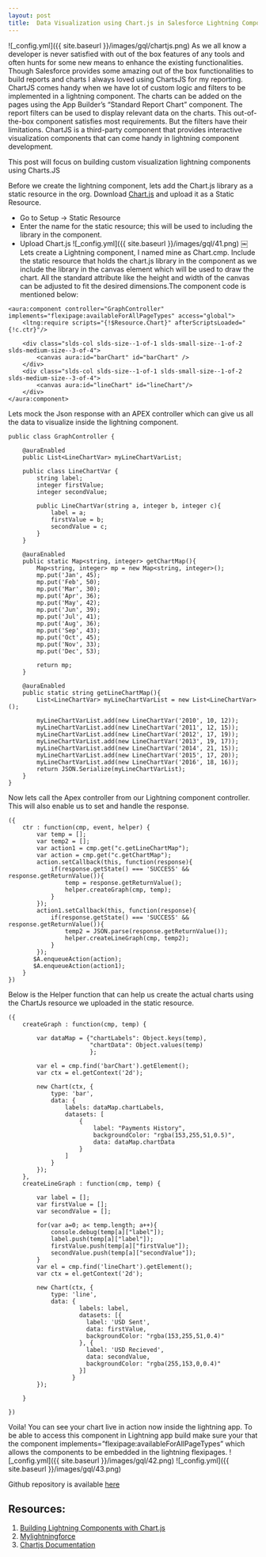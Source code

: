 ```yaml
---
layout: post
title:  Data Visualization using Chart.js in Salesforce Lightning Components    
---
```

![_config.yml]({{ site.baseurl }}/images/gql/chartjs.png)
As we all know a developer is never satisfied with out of the box features of any tools and often hunts for some new means to enhance the existing functionalities.  Though Salesforce provides some amazing out of the box functionalities to build reports and charts I always loved using ChartsJS for my reporting. ChartJS comes handy when we have lot of custom logic and filters to be implemented in a lightning component. The charts can be added on the pages using the App Builder’s “Standard Report Chart” component. The report filters can be used to display relevant data on the charts. This out-of-the-box component satisfies most requirements. But the filters have their limitations. ChartJS is a third-party component that provides interactive visualization components that can come handy in lightning component development. 

This post will focus on building custom visualization lightning components using Charts.JS

Before we create the lightning component, lets add the Chart.js library as a static resource in the org. Download [Chart.js](https://cdnjs.cloudflare.com/ajax/libs/Chart.js/2.1.4/Chart.bundle.min.js) and upload it as a Static Resource.
* Go to Setup -> Static Resource
* Enter the name for the static resource; this will be used to including the library in the component.
* Upload Chart.js
![_config.yml]({{ site.baseurl }}/images/gql/41.png)
￼
Lets create a Lightning component, I named mine as Chart.cmp. Include the static resource that holds the chart.js library in the component as we include the library in the canvas element which will be used to draw the chart. All the standard attribute like the height and width of the canvas can be adjusted to fit the desired dimensions.The component code is mentioned below:

```
<aura:component controller="GraphController" implements="flexipage:availableForAllPageTypes" access="global">
	<ltng:require scripts="{!$Resource.Chart}" afterScriptsLoaded="{!c.ctr}"/>
    
    <div class="slds-col slds-size--1-of-1 slds-small-size--1-of-2 slds-medium-size--3-of-4">
        <canvas aura:id="barChart" id="barChart" />
    </div>
    <div class="slds-col slds-size--1-of-1 slds-small-size--1-of-2 slds-medium-size--3-of-4">
        <canvas aura:id="lineChart" id="lineChart"/>
    </div>
</aura:component>

```

Lets mock the Json response with an APEX controller which can give us all the data to visualize inside the lightning component.

```
public class GraphController {
    
    @auraEnabled
    public List<LineChartVar> myLineChartVarList;
    
    public class LineChartVar {
        string label;
        integer firstValue;
        integer secondValue;       
        
        public LineChartVar(string a, integer b, integer c){
            label = a;
            firstValue = b;
            secondValue = c;
        } 
    }
    
    @auraEnabled
    public static Map<string, integer> getChartMap(){
        Map<string, integer> mp = new Map<string, integer>();        
        mp.put('Jan', 45);
        mp.put('Feb', 50);
        mp.put('Mar', 30);
        mp.put('Apr', 36);
        mp.put('May', 42);
        mp.put('Jun', 39);
        mp.put('Jul', 41);
        mp.put('Aug', 36);
        mp.put('Sep', 43);
        mp.put('Oct', 45);
        mp.put('Nov', 33);
        mp.put('Dec', 53);
        
        return mp;
    }
    
    @auraEnabled
    public static string getLineChartMap(){
        List<LineChartVar> myLineChartVarList = new List<LineChartVar>();
        
        myLineChartVarList.add(new LineChartVar('2010', 10, 12));
        myLineChartVarList.add(new LineChartVar('2011', 12, 15));
        myLineChartVarList.add(new LineChartVar('2012', 17, 19));
        myLineChartVarList.add(new LineChartVar('2013', 19, 17));
        myLineChartVarList.add(new LineChartVar('2014', 21, 15));
        myLineChartVarList.add(new LineChartVar('2015', 17, 20));
        myLineChartVarList.add(new LineChartVar('2016', 18, 16));        
        return JSON.Serialize(myLineChartVarList);
    }
}

```


Now lets call the Apex controller from our Lightning component controller. This will also enable us to set and handle the response.

```
({	
	ctr : function(cmp, event, helper) {
        var temp = [];
        var temp2 = [];
        var action1 = cmp.get("c.getLineChartMap");
        var action = cmp.get("c.getChartMap");
        action.setCallback(this, function(response){
            if(response.getState() === 'SUCCESS' && response.getReturnValue()){
                temp = response.getReturnValue();
                helper.createGraph(cmp, temp);
            }
        });      
        action1.setCallback(this, function(response){        	    	    
            if(response.getState() === 'SUCCESS' && response.getReturnValue()){
                temp2 = JSON.parse(response.getReturnValue());
                helper.createLineGraph(cmp, temp2);
            }            
        });  
       $A.enqueueAction(action);	
       $A.enqueueAction(action1);
	}
})

```
Below is the Helper function that can help us create the actual charts using the ChartJs resource we uploaded in the static resource.

```
({
	createGraph : function(cmp, temp) {
        
        var dataMap = {"chartLabels": Object.keys(temp),
                       "chartData": Object.values(temp)
                       };
        
        var el = cmp.find('barChart').getElement();
        var ctx = el.getContext('2d');
        
        new Chart(ctx, {
            type: 'bar',
            data: {
                labels: dataMap.chartLabels,
                datasets: [
                    {
                        label: "Payments History",
                        backgroundColor: "rgba(153,255,51,0.5)",
                        data: dataMap.chartData
                    }
                ]
            }
        });
	},
    createLineGraph : function(cmp, temp) {
        
        var label = [];
        var firstValue = [];
        var secondValue = [];
        
        for(var a=0; a< temp.length; a++){
            console.debug(temp[a]["label"]);
            label.push(temp[a]["label"]);
            firstValue.push(temp[a]["firstValue"]);
            secondValue.push(temp[a]["secondValue"]);                     
        }    
        var el = cmp.find('lineChart').getElement();
        var ctx = el.getContext('2d');
        
        new Chart(ctx, {
            type: 'line',
            data: {
                    labels: label,
                    datasets: [{
                      label: 'USD Sent',
                      data: firstValue,
                      backgroundColor: "rgba(153,255,51,0.4)"
                    }, {
                      label: 'USD Recieved',
                      data: secondValue,
                      backgroundColor: "rgba(255,153,0,0.4)"
                    }]
                  }
        });
        
	}
    
})

```

Voila! You can see your chart live in action now
 inside the lightning app.  To be able to access this component in Lightning app build make sure your that the component implements=”flexipage:availableForAllPageTypes” which allows the components to be embedded in the lightning flexipages. 
![_config.yml]({{ site.baseurl }}/images/gql/42.png)
![_config.yml]({{ site.baseurl }}/images/gql/43.png)

Github repository is available [here](https://github.com/sfdcbrewery/LightningChartJS)

## Resources:
1. [Building Lightning Components with Chart.js](https://developer.salesforce.com/blogs/developer-relations/2017/03/building-lightning-components-chart-js.html)
2. [Mylightningforce](http://mylightningforce.com/2017/11/lightningchart/)
3. [Chartjs Documentation](http://www.chartjs.org/docs/latest/)
